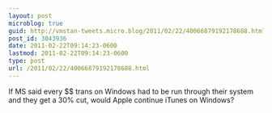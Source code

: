 ```yaml
---
layout: post
microblog: true
guid: http://vmstan-tweets.micro.blog/2011/02/22/40066879192178688.html
post_id: 3043936
date: 2011-02-22T09:14:23-0600
lastmod: 2011-02-22T09:14:23-0600
type: post
url: /2011/02/22/40066879192178688.html
---
```

If MS said every $$ trans on Windows had to be run through their system and they get a 30% cut, would Apple continue iTunes on Windows?
